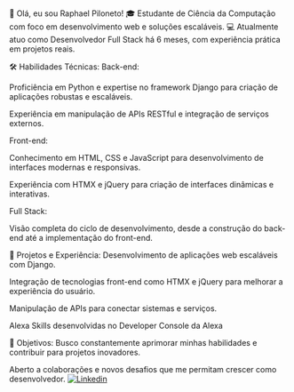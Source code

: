 👋 Olá, eu sou Raphael Piloneto!
🎓 Estudante de Ciência da Computação com foco em desenvolvimento web e soluções escaláveis.
💻 Atualmente atuo como Desenvolvedor Full Stack há 6 meses, com experiência prática em projetos reais.

🛠️ Habilidades Técnicas:
Back-end:

Proficiência em Python e expertise no framework Django para criação de aplicações robustas e escaláveis.

Experiência em manipulação de APIs RESTful e integração de serviços externos.

Front-end:

Conhecimento em HTML, CSS e JavaScript para desenvolvimento de interfaces modernas e responsivas.

Experiência com HTMX e jQuery para criação de interfaces dinâmicas e interativas.

Full Stack:

Visão completa do ciclo de desenvolvimento, desde a construção do back-end até a implementação do front-end.

🚀 Projetos e Experiência:
Desenvolvimento de aplicações web escaláveis com Django.

Integração de tecnologias front-end como HTMX e jQuery para melhorar a experiência do usuário.

Manipulação de APIs para conectar sistemas e serviços.

Alexa Skills desenvolvidas no Developer Console da Alexa

🌱 Objetivos:
Busco constantemente aprimorar minhas habilidades e contribuir para projetos inovadores.

Aberto a colaborações e novos desafios que me permitam crescer como desenvolvedor.
[![Linkedin](https://img.shields.io/badge/LinkedIn-0077B5?style=for-the-badge&logo=linkedin&logoColor=white)](https://www.linkedin.com/in/raphael-pereira-da-silva-piloneto-bbab9b216/)
